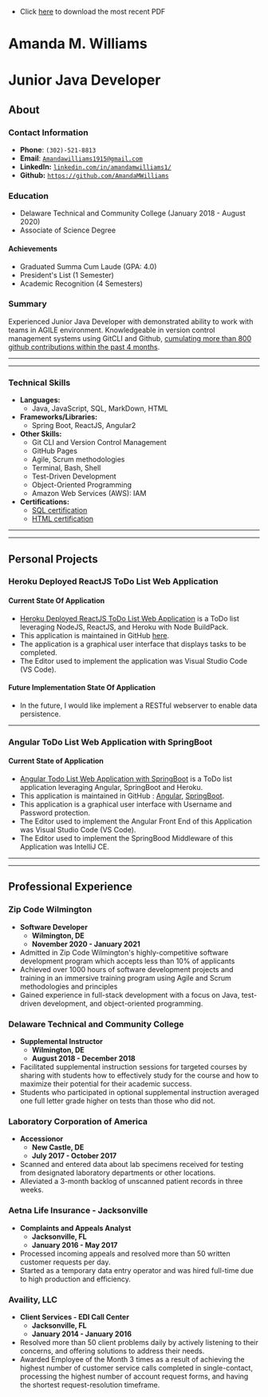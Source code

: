 * Click [here](./AmandaMWilliamsPortfolio.pdf) to download the most recent PDF

# Amanda M. Williams 
# Junior Java Developer  
## About  



### Contact Information 
* **Phone**: `(302)-521-8813`
* **Email**: [`Amandawilliams1915@gmail.com`](mailto:Amandawilliams1915@gmail.com)
* **LinkedIn:** [`linkedin.com/in/amandamwilliams1/`](https://linkedin.com/in/amandamwilliams1/)
* **Github:** [`https://github.com/AmandaMWilliams`](https://github.com/AmandaMWilliams)



### Education 
* Delaware Technical and Community College (January 2018 - August 2020)
* Associate of Science Degree

#### Achievements
* Graduated Summa Cum Laude (GPA: 4.0)
* President's List (1 Semester)
* Academic Recognition (4 Semesters)



### Summary
Experienced Junior Java Developer with demonstrated ability to work with teams in AGILE environment. Knowledgeable in version control management systems using GitCLI and Github, [cumulating more than 800 github contributions within the past 4 months](https://github.com/AmandaMWilliams).
<!--
Dedicated, lifelong learner who is motivated by solving problems and a strong desire to make a positive impact by creating code as a Software Developer. Major experience lies in customer service and working in cross-functional teams bringing about fundamental change and process improvement.
-->


<hr><hr>



### Technical Skills
* **Languages:**
  * Java, JavaScript, SQL, MarkDown, HTML
* **Frameworks/Libraries:**
  * Spring Boot, ReactJS, Angular2
* **Other Skills:**
  * Git CLI and Version Control Management
  * GitHub Pages
  * Agile, Scrum methodologies
  * Terminal, Bash, Shell
  * Test-Driven Development
  * Object-Oriented Programming
  * Amazon Web Services (AWS): IAM
* **Certifications:**
  * [SQL certification](./SQLCert.pdf)  
  * [HTML certification](./HTMLCert.pdf)  
  

<hr><hr>



## Personal Projects


### Heroku Deployed ReactJS ToDo List Web Application


#### Current State Of Application
* [Heroku Deployed ReactJS ToDo List Web Application](https://todolist-react-williams.herokuapp.com/) is a ToDo list leveraging NodeJS, ReactJS, and Heroku with Node BuildPack.  
* This application is maintained in GitHub [here](https://github.com/AmandaMWilliams/ReactToDoList).  
* The application is a graphical user interface that displays tasks to be completed.  
* The Editor used to implement the application was Visual Studio Code (VS Code).  

#### Future Implementation State Of Application
* In the future, I would like implement a RESTful webserver to enable data persistence.  

<hr>

### Angular ToDo List Web Application with SpringBoot

#### Current State of Application
* [Angular Todo List Web Application with SpringBoot](https://todolist-angular-williams.herokuapp.com/) is a ToDo list application leveraging Angular, SpringBoot and Heroku.
* This application is maintained in GitHub : [Angular](https://github.com/AmandaMWilliams/AngularToDoList), [SpringBoot](https://github.com/AmandaMWilliams/RESTful-services).
* This application is a graphical user interface with Username and Password protection.
* The Editor used to implement the Angular Front End of this Application was Visual Studio Code (VS Code).
* The Editor used to implement the SpringBood Middleware of this Application was IntelliJ CE.

<!--
### First Solo Project


#### Current State Of Application
* The _[First Solo Project](https://github.com/AmandaMWilliams/FirstSoloProject)_ is an interactive storybook based on Little Red Ridinghood
  * The application has a console for input and a console-display for printing output in the terminal.
  
  
#### Future Implementation State Of Application
* Graphical User Interface (GUI)



### Casino App
* Collaborated with a team of five to develop a suite of four casino-style games using Java. Personally, developed the Testing implementations for each game, and generated the BlackJack gameplay methods. Managed and resolved all GitHub merge conflicts. [www.github.com/ZCW-Java6dot2/cats-casino](http://www.github.com/ZCW-Java6dot2/cats-casino)
-->


<hr><hr>



## Professional Experience


### Zip Code Wilmington
* **Software Developer**
  * **Wilmington, DE**
  * **November 2020 - January 2021**
* Admitted in Zip Code Wilmington's highly-competitive software development program which accepts less than 10% of applicants
* Achieved over 1000 hours of software development projects and training in an immersive training program using Agile and Scrum methodologies and principles
* Gained experience in full-stack development with a focus on Java, test-driven development, and object-oriented programming.



### Delaware Technical and Community College
* **Supplemental Instructor**
  * **Wilmington, DE**
  * **August 2018 - December 2018**
* Facilitated supplemental instruction sessions for targeted courses by sharing with students how to effectively study for the course and how to maximize their potential for their academic success.
* Students who participated in optional supplemental instruction averaged one full letter grade higher on tests than those who did not.



### Laboratory Corporation of America
* **Accessionor**
  * **New Castle, DE**
  * **July 2017 - October 2017**
* Scanned and entered data about lab specimens received for testing from designated laboratory departments or other locations.
* Alleviated a 3-month backlog of unscanned patient records in three weeks.



### Aetna Life Insurance - Jacksonville
* **Complaints and Appeals Analyst**
  * **Jacksonville, FL**
  * **January 2016 - May 2017**
* Processed incoming appeals and resolved more than 50 written customer requests per day.
* Started as a temporary data entry operator and was hired full-time due to high production and efficiency.



### Availity, LLC
* **Client Services - EDI Call Center**
  * **Jacksonville, FL**
  * **January 2014 - January 2016**
* Resolved more than 50 client problems daily by actively listening to their concerns, and offering solutions to address their needs.
* Awarded Employee of the Month 3 times as a result of achieving the highest number of customer service calls completed in single-contact, processing the highest number of account request forms, and having the shortest request-resolution timeframe.

